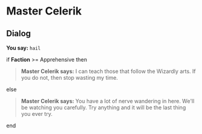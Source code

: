 # Master Celerik
## Dialog

**You say:** `hail`



if **Faction** >= Apprehensive then



>**Master Celerik says:** I can teach those that follow the Wizardly arts.  If you do not, then stop wasting my time.


else



>**Master Celerik says:** You have a lot of nerve wandering in here.  We'll be watching you carefully.  Try anything and it will be the last thing you ever try.

end